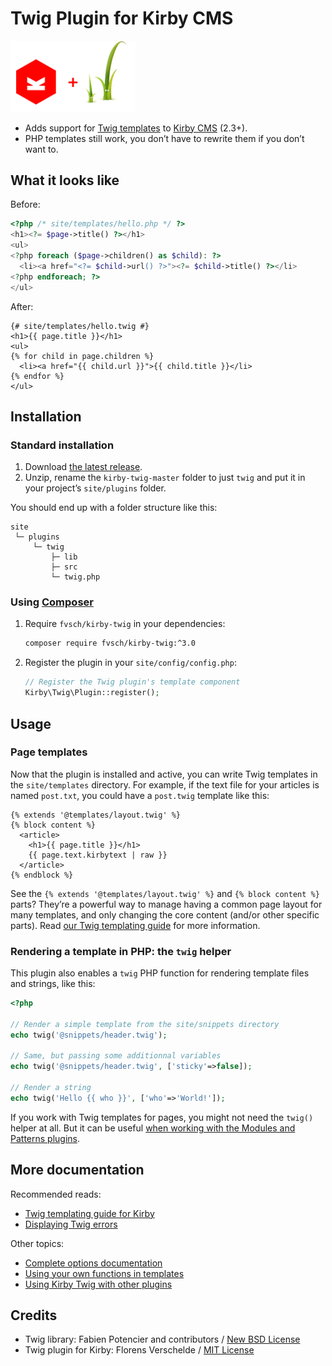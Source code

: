 Twig Plugin for Kirby CMS
=========================

<img src="doc/kirby-twig.png" width="200" alt="">

-   Adds support for [Twig templates](http://twig.sensiolabs.org/) to [Kirby CMS](https://getkirby.com/) (2.3+).
-   PHP templates still work, you don’t have to rewrite them if you don’t want to.


What it looks like
------------------

Before:

```php
<?php /* site/templates/hello.php */ ?>
<h1><?= $page->title() ?></h1>
<ul>
<?php foreach ($page->children() as $child): ?>
  <li><a href="<?= $child->url() ?>"><?= $child->title() ?></li>
<?php endforeach; ?>
</ul>
```

After:

```twig
{# site/templates/hello.twig #}
<h1>{{ page.title }}</h1>
<ul>
{% for child in page.children %}
  <li><a href="{{ child.url }}">{{ child.title }}</li>
{% endfor %}
</ul>
```


Installation
------------

### Standard installation

1.  Download [the latest release](https://github.com/fvsch/kirby-twig/archive/master.zip).
2.  Unzip, rename the `kirby-twig-master` folder to just `twig` and put it in your project’s `site/plugins` folder.

You should end up with a folder structure like this:

```
site
 └─ plugins
     └─ twig
         ├─ lib
         ├─ src
         └─ twig.php
```

### Using [Composer](https://getcomposer.org/)

1.  Require `fvsch/kirby-twig` in your dependencies:
    ```sh
    composer require fvsch/kirby-twig:^3.0
    ```

2.  Register the plugin in your `site/config/config.php`:
    ```php
    // Register the Twig plugin's template component
    Kirby\Twig\Plugin::register();
    ```


Usage
-----

### Page templates

Now that the plugin is installed and active, you can write Twig templates in the `site/templates` directory. For example, if the text file for your articles is named `post.txt`, you could have a `post.twig` template like this:

```twig
{% extends '@templates/layout.twig' %}
{% block content %}
  <article>
    <h1>{{ page.title }}</h1>
    {{ page.text.kirbytext | raw }}
  </article>
{% endblock %}
```

See the `{% extends '@templates/layout.twig' %}` and `{% block content %}` parts? They’re a powerful way to manage having a common page layout for many templates, and only changing the core content (and/or other specific parts). Read [our Twig templating guide](doc/guide.md) for more information.

### Rendering a template in PHP: the `twig` helper

This plugin also enables a `twig` PHP function for rendering template files and strings, like this:

```php
<?php

// Render a simple template from the site/snippets directory
echo twig('@snippets/header.twig');

// Same, but passing some additionnal variables
echo twig('@snippets/header.twig', ['sticky'=>false]);

// Render a string
echo twig('Hello {{ who }}', ['who'=>'World!']);
```

If you work with Twig templates for pages, you might not need the `twig()` helper at all. But it can be useful [when working with the Modules and Patterns plugins](doc/plugins.md).


More documentation
------------------

Recommended reads:

-   [Twig templating guide for Kirby](doc/guide.md)
-   [Displaying Twig errors](doc/errors.md)

Other topics:

-   [Complete options documentation](doc/options.md)
-   [Using your own functions in templates](doc/functions.md)
-   [Using Kirby Twig with other plugins](doc/plugins.md)


Credits
-------

-   Twig library: Fabien Potencier and contributors / [New BSD License]([lib/Twig/LICENSE](lib/Twig/LICENSE))
-   Twig plugin for Kirby: Florens Verschelde / [MIT License](LICENSE)
